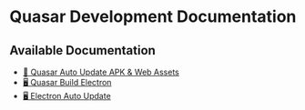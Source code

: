# Quasar Development Documentation

## Available Documentation

- [📱 Quasar Auto Update APK & Web Assets](quasar-auto-update-readme.md)
- [🖥️ Quasar Build Electron](quasar-electron-readme.md)
- [🖥️ Electron Auto Update ](Electron_OTA.md)